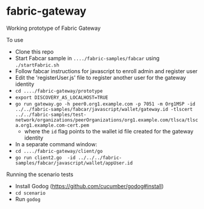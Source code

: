 # fabric-gateway

Working prototype of Fabric Gateway

To use
- Clone this repo
- Start Fabcar sample in `..../fabric-samples/fabcar` using `./startFabric.sh`
- Follow fabcar instructions for javascript to enroll admin and register user
- Edit the 'registerUser.js' file to register another user for the gateway identity
- `cd ..../fabric-gateway/prototype`
- `export DISCOVERY_AS_LOCALHOST=TRUE`
- `go run gateway.go -h peer0.org1.example.com -p 7051 -m Org1MSP -id ../../fabric-samples/fabcar/javascript/wallet/gateway.id -tlscert ../../fabric-samples/test-network/organizations/peerOrganizations/org1.example.com/tlsca/tlsca.org1.example.com-cert.pem`
    - where the `id` flag points to the wallet id file created for the gateway identity
- In a separate command window:
- `cd ..../fabric-gateway/client/go`
- `go run client2.go  -id ../../../fabric-samples/fabcar/javascript/wallet/appUser.id`

Running the scenario tests
- Install Godog (https://github.com/cucumber/godog#install)
- `cd scenario`
- Run `godog`
